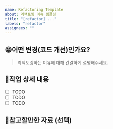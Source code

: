 ```yaml
---
name: Refactoring Template
about: 리팩토링 이슈 템플릿
title: "[refactor] ..."
labels: "refactor"
assignees: ""
---
```


## 😁어떤 변경(코드 개선)인가요?

> 리팩토링하는 이유에 대해 간결하게 설명해주세요.

## 📝작업 상세 내용

- [ ] TODO
- [ ] TODO
- [ ] TODO

## 📄참고할만한 자료 (선택)
